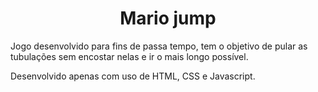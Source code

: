 <div align='center'>
  <h1>Mario jump</h1>
</div>

Jogo desenvolvido para fins de passa tempo, tem o objetivo de pular as tubulações sem encostar nelas e ir o mais longo possível.

Desenvolvido apenas com uso de HTML, CSS e Javascript.
